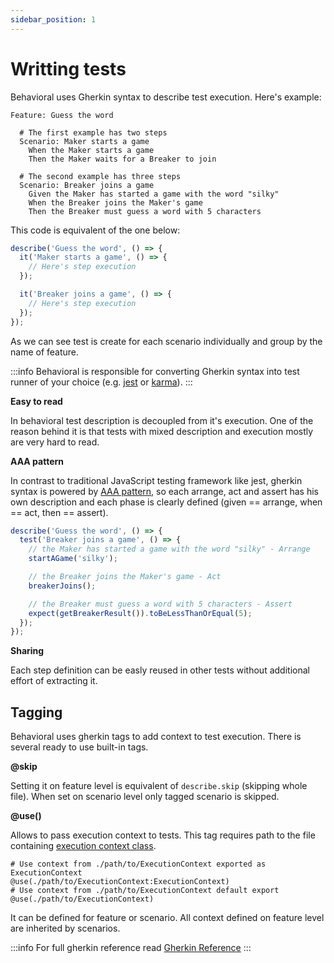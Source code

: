 ```yaml
---
sidebar_position: 1
---
```


# Writting tests

Behavioral uses Gherkin syntax to describe test execution. Here's example:

```gherkin title="guess-the-word.feature"
Feature: Guess the word

  # The first example has two steps
  Scenario: Maker starts a game
    When the Maker starts a game
    Then the Maker waits for a Breaker to join

  # The second example has three steps
  Scenario: Breaker joins a game
    Given the Maker has started a game with the word "silky"
    When the Breaker joins the Maker's game
    Then the Breaker must guess a word with 5 characters
```

This code is equivalent of the one below:

```typescript
describe('Guess the word', () => {
  it('Maker starts a game', () => {
    // Here's step execution
  });

  it('Breaker joins a game', () => {
    // Here's step execution
  });
});
```

As we can see test is create for each scenario individually and group by the name of feature.

:::info
Behavioral is responsible for converting Gherkin syntax into test runner of your choice (e.g. [jest](https://jestjs.io/) or [karma](https://karma-runner.github.io/latest/index.html)).
:::

**Easy to read**

In behavioral test description is decoupled from it's execution. One of the reason behind it is that tests with mixed description and execution mostly are very hard to read. 

**AAA pattern**

In contrast to traditional JavaScript testing framework like jest, gherkin syntax is powered by [AAA pattern](https://docs.microsoft.com/en-us/visualstudio/test/unit-test-basics?view=vs-2022#write-your-tests), so each arrange, act and assert has his own description and each phase is clearly defined (given == arrange, when == act, then == assert).

```typescript
describe('Guess the word', () => {
  test('Breaker joins a game', () => {
    // the Maker has started a game with the word "silky" - Arrange
    startAGame('silky');

    // the Breaker joins the Maker's game - Act
    breakerJoins();

    // the Breaker must guess a word with 5 characters - Assert
    expect(getBreakerResult()).toBeLessThanOrEqual(5);
  });
});
```

**Sharing**

Each step definition can be easly reused in other tests without additional effort of extracting it.

## Tagging

Behavioral uses gherkin tags to add context to test execution. There is several ready to use built-in tags.

**@skip**

Setting it on feature level is equivalent of `describe.skip` (skipping whole file). When set on scenario level only tagged scenario is skipped.

**@use()**

Allows to pass execution context to tests. This tag requires path to the file containing [execution context class](./execution-context).

```gherkin
# Use context from ./path/to/ExecutionContext exported as ExecutionContext
@use(./path/to/ExecutionContext:ExecutionContext)
# Use context from ./path/to/ExecutionContext default export
@use(./path/to/ExecutionContext) 
```

It can be defined for feature or scenario. All context defined on feature level are inherited by scenarios.

:::info
For full gherkin reference read [Gherkin Reference](https://cucumber.io/docs/gherkin/reference/)
:::
